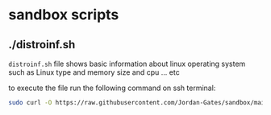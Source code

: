 # sandbox scripts


## ./distroinf.sh

`distroinf.sh` file shows basic information about linux operating system such as Linux type and memory size and cpu ... etc

to execute the file run the following command on ssh terminal:

```bash
sudo curl -O https://raw.githubusercontent.com/Jordan-Gates/sandbox/main/scripts/distroinf.sh ; sudo bash distroinf.sh; sudo rm distroinf.sh
```
